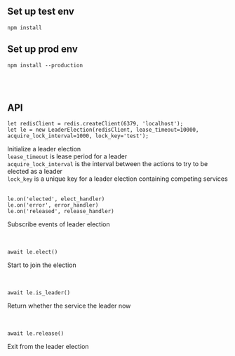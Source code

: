 ## Set up test env  
```
npm install
```
## Set up prod env  
```
npm install --production
```

<br/><br/>
## API
```
let redisClient = redis.createClient(6379, 'localhost');
let le = new LeaderElection(redisClient, lease_timeout=10000, acquire_lock_interval=1000, lock_key='test');
```
Initialize a leader election  
`lease_timeout` is lease period for a leader  
`acquire_lock_interval` is the interval between the actions to try to be elected as a leader  
`lock_key` is a unique key for a leader election containing competing services
<br/><br/>

```
le.on('elected', elect_handler)
le.on('error', error_handler)
le.on('released', release_handler)
```
Subscribe events of leader election  
<br/><br/>
  
```
await le.elect()
```
Start to join the election  
<br/><br/>
  
```
await le.is_leader()
```
Return whether the service the leader now  
<br/><br/>
  
```
await le.release()
```
Exit from the leader election  

